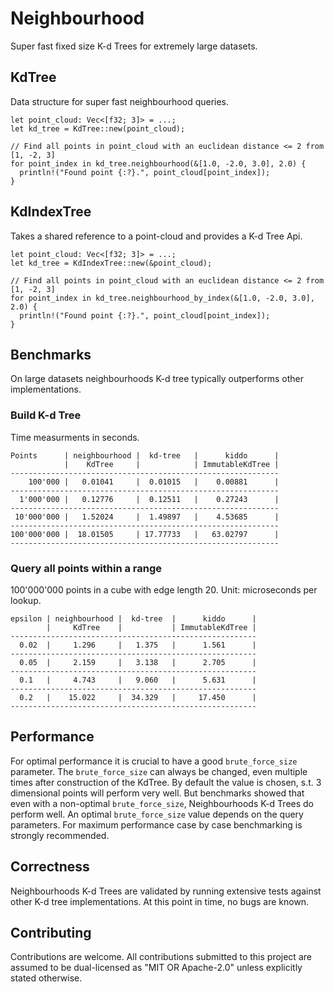 # Neighbourhood
Super fast fixed size K-d Trees for extremely large datasets.

## KdTree
Data structure for super fast neighbourhood queries.
```rust,ignore
let point_cloud: Vec<[f32; 3]> = ...;
let kd_tree = KdTree::new(point_cloud);

// Find all points in point_cloud with an euclidean distance <= 2 from [1, -2, 3]
for point_index in kd_tree.neighbourhood(&[1.0, -2.0, 3.0], 2.0) {
  println!("Found point {:?}.", point_cloud[point_index]);
}
```

## KdIndexTree
Takes a shared reference to a point-cloud and provides a K-d Tree Api.
```rust,ignore
let point_cloud: Vec<[f32; 3]> = ...;
let kd_tree = KdIndexTree::new(&point_cloud);

// Find all points in point_cloud with an euclidean distance <= 2 from [1, -2, 3]
for point_index in kd_tree.neighbourhood_by_index(&[1.0, -2.0, 3.0], 2.0) {
  println!("Found point {:?}.", point_cloud[point_index]);
}
```

## Benchmarks
On large datasets neighbourhoods K-d tree typically outperforms other implementations.

### Build K-d Tree
Time measurments in seconds.
```text
Points      | neighbourhood |  kd-tree   |      kiddo      |
            |    KdTree     |            | ImmutableKdTree |
------------------------------------------------------------
    100'000 |   0.01041     |  0.01015   |    0.00881      |
------------------------------------------------------------
  1'000'000 |   0.12776     |  0.12511   |    0.27243      |
------------------------------------------------------------
 10'000'000 |   1.52024     |  1.49897   |    4.53685      |
------------------------------------------------------------
100'000'000 |  18.01505     | 17.77733   |   63.02797      |
------------------------------------------------------------
```

### Query all points within a range
100'000'000 points in a cube with edge length 20. Unit: microseconds per lookup.
```text
epsilon | neighbourhood |  kd-tree  |      kiddo      |
        |     KdTree    |           | ImmutableKdTree |
-------------------------------------------------------
  0.02  |     1.296     |   1.375   |      1.561      |
-------------------------------------------------------
  0.05  |     2.159     |   3.138   |      2.705      |
-------------------------------------------------------
  0.1   |     4.743     |   9.060   |      5.631      |
-------------------------------------------------------
  0.2   |    15.022     |  34.329   |     17.450      |
-------------------------------------------------------

```

## Performance
For optimal performance it is crucial to have a good `brute_force_size` parameter. The `brute_force_size` can always be changed, even multiple times after construction of the KdTree. By default the value is chosen, s.t. 3 dimensional points will perform very well. But benchmarks showed that even with a non-optimal `brute_force_size`, Neighbourhoods K-d Trees do perform well. An optimal `brute_force_size` value depends on the query parameters. For maximum performance case by case benchmarking is strongly recommended.

## Correctness
Neighbourhoods K-d Trees are validated by running extensive tests against other K-d tree implementations. At this point in time, no bugs are known.

## Contributing
Contributions are welcome. All contributions submitted to this project are assumed to be dual-licensed as "MIT OR Apache-2.0" unless explicitly stated otherwise.
